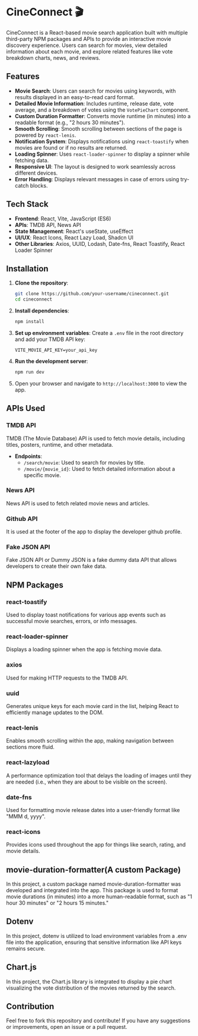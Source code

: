 
# CineConnect 🎬

CineConnect is a React-based movie search application built with multiple third-party NPM packages and APIs to provide an interactive movie discovery experience. Users can search for movies, view detailed information about each movie, and explore related features like vote breakdown charts, news, and reviews.



## Features

- **Movie Search**: Users can search for movies using keywords, with results displayed in an easy-to-read card format.
- **Detailed Movie Information**: Includes runtime, release date, vote average, and a breakdown of votes using the `VotePieChart` component.
- **Custom Duration Formatter**: Converts movie runtime (in minutes) into a readable format (e.g., "2 hours 30 minutes").
- **Smooth Scrolling**: Smooth scrolling between sections of the page is powered by `react-lenis`.
- **Notification System**: Displays notifications using `react-toastify` when movies are found or if no results are returned.
- **Loading Spinner**: Uses `react-loader-spinner` to display a spinner while fetching data.
- **Responsive UI**: The layout is designed to work seamlessly across different devices.
- **Error Handling**: Displays relevant messages in case of errors using try-catch blocks.

## Tech Stack

- **Frontend**: React, Vite, JavaScript (ES6)
- **APIs**: TMDB API, News API
- **State Management**: React's useState, useEffect
- **UI/UX**: React Icons, React Lazy Load, Shadcn UI
- **Other Libraries**: Axios, UUID, Lodash, Date-fns, React Toastify, React Loader Spinner

## Installation

1. **Clone the repository**:
   ```bash
   git clone https://github.com/your-username/cineconnect.git
   cd cineconnect
   ```

2. **Install dependencies**:
   ```bash
   npm install
   ```

3. **Set up environment variables**: Create a `.env` file in the root directory and add your TMDB API key:
   ```
   VITE_MOVIE_API_KEY=your_api_key
   ```

4. **Run the development server**:
   ```bash
   npm run dev
   ```

5. Open your browser and navigate to `http://localhost:3000` to view the app.









## APIs Used

### TMDB API
TMDB (The Movie Database) API is used to fetch movie details, including titles, posters, runtime, and other metadata.
- **Endpoints**:
  - `/search/movie`: Used to search for movies by title.
  - `/movie/{movie_id}`: Used to fetch detailed information about a specific movie.

### News API
News API is used to fetch related movie news and articles.


### Github API
It is used at the footer of the app to display the developer github profile.

### Fake JSON API
Fake JSON API or Dummy JSON is a fake dummy data API that allows developers to create their own fake data.





## NPM Packages

### react-toastify
Used to display toast notifications for various app events such as successful movie searches, errors, or info messages.

### react-loader-spinner
Displays a loading spinner when the app is fetching movie data.

### axios
Used for making HTTP requests to the TMDB API.

### uuid
Generates unique keys for each movie card in the list, helping React to efficiently manage updates to the DOM.



### react-lenis
Enables smooth scrolling within the app, making navigation between sections more fluid.



### react-lazyload
A performance optimization tool that delays the loading of images until they are needed (i.e., when they are about to be visible on the screen).

### date-fns
Used for formatting movie release dates into a user-friendly format like "MMM d, yyyy".

### react-icons
Provides icons used throughout the app for things like search, rating, and movie details.


## movie-duration-formatter(A custom Package)
In this project, a custom package named movie-duration-formatter was developed and integrated into the app. This package is used to format movie durations (in minutes) into a more human-readable format, such as "1 hour 30 minutes" or "2 hours 15 minutes."

## Dotenv
In this project, dotenv is utilized to load environment variables from a .env file into the application, ensuring that sensitive information like API keys remains secure.

## Chart.js

In this project, the Chart.js library is integrated to display a pie chart visualizing the vote distribution of the movies returned by the search.



## Contribution

Feel free to fork this repository and contribute! If you have any suggestions or improvements, open an issue or a pull request.



